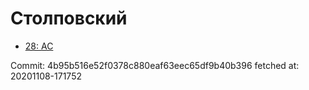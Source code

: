 # Столповский
- [28: AC](28.md)

Commit: 4b95b516e52f0378c880eaf63eec65df9b40b396
 fetched at: 20201108-171752
